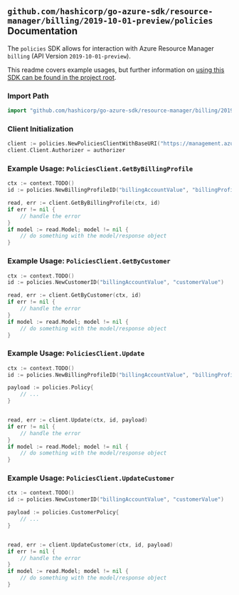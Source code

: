 
## `github.com/hashicorp/go-azure-sdk/resource-manager/billing/2019-10-01-preview/policies` Documentation

The `policies` SDK allows for interaction with Azure Resource Manager `billing` (API Version `2019-10-01-preview`).

This readme covers example usages, but further information on [using this SDK can be found in the project root](https://github.com/hashicorp/go-azure-sdk/tree/main/docs).

### Import Path

```go
import "github.com/hashicorp/go-azure-sdk/resource-manager/billing/2019-10-01-preview/policies"
```


### Client Initialization

```go
client := policies.NewPoliciesClientWithBaseURI("https://management.azure.com")
client.Client.Authorizer = authorizer
```


### Example Usage: `PoliciesClient.GetByBillingProfile`

```go
ctx := context.TODO()
id := policies.NewBillingProfileID("billingAccountValue", "billingProfileValue")

read, err := client.GetByBillingProfile(ctx, id)
if err != nil {
	// handle the error
}
if model := read.Model; model != nil {
	// do something with the model/response object
}
```


### Example Usage: `PoliciesClient.GetByCustomer`

```go
ctx := context.TODO()
id := policies.NewCustomerID("billingAccountValue", "customerValue")

read, err := client.GetByCustomer(ctx, id)
if err != nil {
	// handle the error
}
if model := read.Model; model != nil {
	// do something with the model/response object
}
```


### Example Usage: `PoliciesClient.Update`

```go
ctx := context.TODO()
id := policies.NewBillingProfileID("billingAccountValue", "billingProfileValue")

payload := policies.Policy{
	// ...
}


read, err := client.Update(ctx, id, payload)
if err != nil {
	// handle the error
}
if model := read.Model; model != nil {
	// do something with the model/response object
}
```


### Example Usage: `PoliciesClient.UpdateCustomer`

```go
ctx := context.TODO()
id := policies.NewCustomerID("billingAccountValue", "customerValue")

payload := policies.CustomerPolicy{
	// ...
}


read, err := client.UpdateCustomer(ctx, id, payload)
if err != nil {
	// handle the error
}
if model := read.Model; model != nil {
	// do something with the model/response object
}
```
